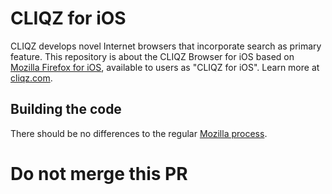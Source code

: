 CLIQZ for iOS
===============

CLIQZ develops novel Internet browsers that incorporate search as primary feature. This repository is about the CLIQZ Browser for iOS based on [Mozilla Firefox for iOS](https://github.com/mozilla/firefox-ios), available to users as "CLIQZ for iOS". Learn more at [cliqz.com](https://cliqz.com).

Building the code
-----------------
There should be no differences to the regular [Mozilla process](https://github.com/mozilla/firefox-ios).


# Do not merge this PR
